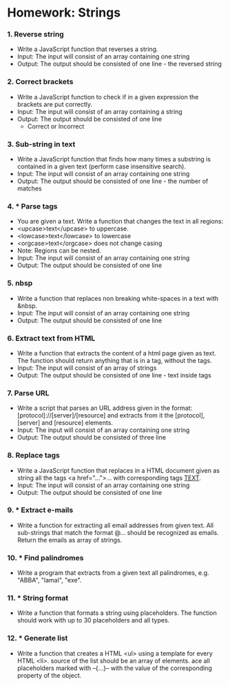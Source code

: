 Homework: Strings
==================================

###  1. Reverse string
* Write a JavaScript function that reverses a string.
* Input: The input will consist of an array containing one string
* Output: The output should be consisted of one line - the reversed string

### 2. Correct brackets
* Write a JavaScript function to check if in a given expression the brackets are put correctly.
* Input: The input will consist of an array containing a string
* Output: The output should be consisted of one line
  * Correct or Incorrect

### 3. Sub-string in text
* Write a JavaScript function that finds how many times a substring is contained in a given text (perform case insensitive search).
* Input: The input will consist of an array containing one string
* Output: The output should be consisted of one line - the number of matches

### 4. * Parse tags
* You are given a text. Write a function that changes the text in all regions:
* <upcase\>text</upcase\> to uppercase.
* <lowcase\>text</lowcase\> to lowercase
* <orgcase\>text</orgcase\> does not change casing
* Note: Regions can be nested.
* Input: The input will consist of an array containing one string
* Output: The output should be consisted of one line

### 5. nbsp
* Write a function that replaces non breaking white-spaces in a text with &nbsp.
* Input: The input will consist of an array containing one string
* Output: The output should be consisted of one line

### 6. Extract text from HTML
* Write a function that extracts the content of a html page given as text. The function should return anything that is in a tag, without the tags.
* Input: The input will consist of an array of strings
* Output: The output should be consisted of one line - text inside tags

### 7. Parse URL
* Write a script that parses an URL address given in the format: [protocol]://[server]/[resource] and extracts from it the [protocol], [server] and [resource] elements.
* Input: The input will consist of an array containing one string
* Output: The output should be consisted of three line

### 8. Replace tags
* Write a JavaScript function that replaces in a HTML document given as string all the tags <a href="…"\>…</a> with corresponding tags [TEXT](URL).
* Input: The input will consist of an array containing one string
* Output: The output should be consisted of one line

### 9. * Extract e-mails
* Write a function for extracting all email addresses from given text. All sub-strings that match the format <identifier>@<host>…<domain> should be recognized as emails. Return the emails as array of strings.

### 10. * Find palindromes
* Write a program that extracts from a given text all palindromes, e.g. "ABBA", "lamal", "exe".

### 11. * String format
* Write a function that formats a string using placeholders. The function should work with up to 30 placeholders and all types.

### 12. * Generate list
* Write a function that creates a HTML <ul\> using a template for every HTML <li\>. source of the list should be an array of elements. ace all placeholders marked with –{…}– with the value of the corresponding property of the object.
